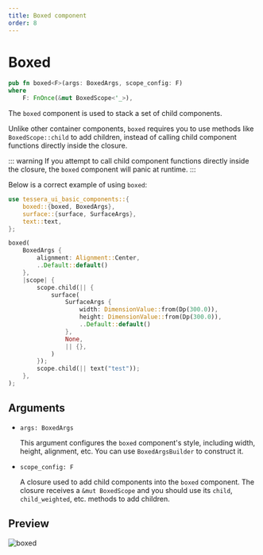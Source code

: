 ```yaml
---
title: Boxed component
order: 8
---
```


# Boxed

```rust
pub fn boxed<F>(args: BoxedArgs, scope_config: F)
where
    F: FnOnce(&mut BoxedScope<'_>),
```

The `boxed` component is used to stack a set of child components.

Unlike other container components, `boxed` requires you to use methods like `BoxedScope::child` to add children, instead of calling child component functions directly inside the closure.

::: warning
If you attempt to call child component functions directly inside the closure, the `boxed` component will panic at runtime.
:::

Below is a correct example of using `boxed`:

```rust
use tessera_ui_basic_components::{
    boxed::{boxed, BoxedArgs},
    surface::{surface, SurfaceArgs},
    text::text,
};

boxed(
    BoxedArgs {
        alignment: Alignment::Center,
        ..Default::default()
    },
    |scope| {
        scope.child(|| {
            surface(
                SurfaceArgs {
                    width: DimensionValue::from(Dp(300.0)),
                    height: DimensionValue::from(Dp(300.0)),
                    ..Default::default()
                },
                None,
                || {},
            )
        });
        scope.child(|| text("test"));
    },
);
```

## Arguments

- `args: BoxedArgs`

  This argument configures the `boxed` component's style, including width, height, alignment, etc. You can use `BoxedArgsBuilder` to construct it.

- `scope_config: F`

  A closure used to add child components into the `boxed` component. The closure receives a `&mut BoxedScope` and you should use its `child`, `child_weighted`, etc. methods to add children.

## Preview

![boxed](/boxed_example.png)
